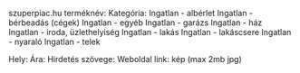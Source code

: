 szuperpiac.hu
terméknév:
Kategória:
Ingatlan - albérlet
Ingatlan - bérbeadás (cégek)
Ingatlan - egyéb
Ingatlan - garázs
Ingatlan - ház
Ingatlan - iroda, üzlethelyiség
Ingatlan - lakás
Ingatlan - lakáscsere
Ingatlan - nyaraló
Ingatlan - telek

Hely:
Ára:
Hirdetés szövege:
Weboldal link:
kép (max 2mb jpg)
